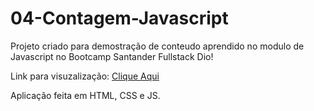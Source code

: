 # 04-Contagem-Javascript

Projeto criado para demostração de conteudo aprendido no modulo de Javascript no Bootcamp Santander Fullstack Dio!

Link para visuzalização: [Clique Aqui](https://encurtador.com.br/evxCV)

Aplicação feita em HTML, CSS e JS.